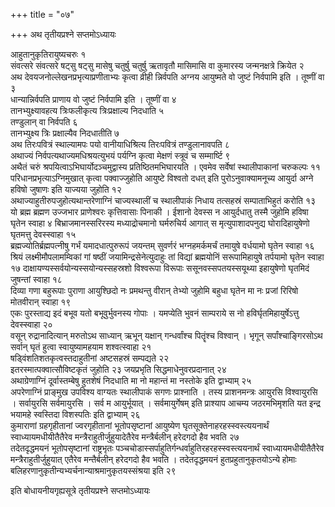 +++
title = "०७"

+++
अथ तृतीयप्रश्ने सप्तमोऽध्यायः

आहुतानुकृतिरायुष्यचरुः १   
संवत्सरे संवत्सरे
षट्सु षट्सु मासेषु चतुर्षु चतुर्षु ऋतावृतौ मासिमासि वा कुमारस्य
जन्मनक्षत्रे क्रियेत २   
अथ देवयजनोल्लेखनप्रभृत्याप्रणीताभ्यः
कृत्वा व्रीही न्निर्वपति अग्नय आयुष्मते वो जुष्टं निर्वपामि इति ।
तूष्णीं वा ३   
धान्यान्निर्वपति प्राणाय वो जुष्टं निर्वपामि
इति । तूष्णीं वा ४   
तानभ्युक्ष्यावहत्य त्रिःफलीकृत्य त्रिःप्रक्षाल्य
निदधाति ५   
तण्डुलान् वा निर्वपति ६   
तानभ्युक्ष्य त्रिः प्रक्षाल्यैव
निदधातीति ७   
अथ तिरःपवित्रं स्थाल्यामपः पयो वानीयाधिश्रित्य तिरःपवित्रं
तण्डुलानावपति ८   
अथाज्यं निर्वपत्यथाज्यमधिश्रयत्युभयं पर्यग्नि कृत्वा
मेक्षणं स्त्रूवं च सम्मार्ष्टि ९   
अथैतं चरुं
श्रपयित्वाऽभिघार्योदञ्चमुद्वास्य
प्रतिष्ठितमभिघारयति । एवमेव सर्वेषां स्थालीपाकानां चरुकल्पः ११
परिधानप्रभृत्याऽग्निमुखात् कृत्वा पक्वाज्जुहोति
आयुष्टे विश्वतो दधत् इति पुरोऽनुवाक्यामनूच्य आयुर्दा अग्ने
हविषो जुषाणः इति याज्यया जुहोति १२   
अथाज्याहुतीरुपजुहोत्यथान्तरेणाग्निं
चाज्यस्थालीं च स्थालीपाकं निधाय तत्सहस्रं सम्पाताभिहुतं करोति १३   
यो
ब्रह्म ब्रह्मण उज्जभार प्राणेश्वरः कृत्तिवासाः पिनाकी । ईशानो
देवस्स न आयुर्दधातु तस्मै जुहोमि हविषा घृतेन स्वाहा ४
बिभ्राजमानस्सरिरस्य मध्याद्रोचमानो
घर्मरुचिर्य आगात् स मृत्युपाशादपनुद्य घोरादिहायुषेणो घृतमत्तु
देवस्स्वाहा १५   
ब्रह्मज्योतिर्ब्रह्मपत्नीषु गर्भं यमादधात्पुरुरूपं
जयन्तम् सुवर्णरं भग्नहमर्कमर्चं तमायुषे वर्धयामो घृतेन स्वाहा १६
श्रियं लक्ष्मीमौपलामम्विकां गां षष्ठीं
जयामिन्द्रसेनेत्युदाहुः तां
विद्यां ब्रह्मयोनिं सरूपामिहायुषे तर्पयामो घृतेन स्वाहा १७
दाक्षायण्यस्सर्वयोन्यस्सयोन्यस्सहस्रशो विश्वरूपा
विरूपाः ससूनवस्सपतयस्सयूथ्या इहायुषेणो घृतमिदं जुषन्तां स्वाहा १८   
दिव्या
गणा बहुरूपाः पुराणा आयुश्छिदो नः प्रमथन्तु वीरान् तेभ्यो जुहोमि बहुधा
घृतेन मा नः प्रजां रिरिषो मोतवीरान् स्वाहा १९   
एकः पुरस्ताद्य इदं
बभूव यतो बभूवुर्भुवनस्य गोपाः । यमप्येति भुवनं साम्पराये स नो
हविर्घृतमिहायुर्षेऽत्तु देवस्स्वाहा २०   
वसून्
रुद्रानादित्यान् मरुतोऽथ साध्यान् ऋभून्
यक्षान् गन्धर्वांश्च पितॄंश्च विश्वान् । भृगून्
सर्पांश्चाङ्गिरसोऽथ सर्वान् घृतं हुत्वा
स्वायुष्यामहयाम शश्वत्स्वाहा २१   
षड्विंशतिशतकृत्वस्तदाहुतीनां
अष्टसहस्रं सम्पद्यते २२   
इतरस्मात्पक्वात्सौविष्टकृतं जुहोति २३
जयप्रभृति सिद्धमाधेनुवरप्रदानात् २४   
अथाग्रेणाग्निं
दूर्वास्तम्बेषु हुतशेषं निदधाति मा नो महान्तं मा
नस्तोके इति द्वाभ्याम् २५   
अपरेणाग्निं प्राङ्मुख उपविश्य वाग्यतः
स्थालीपाकं सगणः प्राश्नाति । तस्य प्राशनमन्त्रः आयुरसि विश्वायुरसि ।
सर्वायुरसि सर्वमायुरसि । सर्व म आयुर्भूयात् । सर्वमायुर्गेषम् इति
प्राश्याप आचम्य जठरमभिमृशति यत इन्द्र भयामहे स्वस्तिदा विशस्पतिः
इति द्वाभ्याम् २६   
कुमाराणां ग्रहगृहीतानां ज्वरगृहीतानां
भूतोपसृष्टानां आयुष्येण
घृतसूक्तेनाहरहस्स्वस्त्ययनार्थं
स्वाध्यायमधीयीतैतैरेव मन्त्रैराहुतीर्जुहुयादेतैरेव मन्त्रैर्बलीन्
हरेदगदो हैव भवति २७   
तदेतदृद्धमयनं भूतोपसृष्टानां राष्ट्रभृतः
पञ्चचोडास्सर्पाहुतिर्गन्धर्वाहुतिरहरहस्स्वस्त्ययनार्थं
स्वाध्यायमधीयीतैतैरेव
मन्त्रैराहुतीर्जुहुयात् एतैरेव
मन्तैर्बलीन् हरेदगदो हैव भवति । तदेतदृद्धमयनं
हुतप्रहुतानुकृतयोऽन्ये होमाः बलिहरणानुकृतीन्यभ्यर्चनान्याश्रमानुकृतयस्संश्रया
इति २९   

इति बोधायनीयगृह्यसूत्रे तृतीयप्रश्ने सप्तमोऽध्यायः
